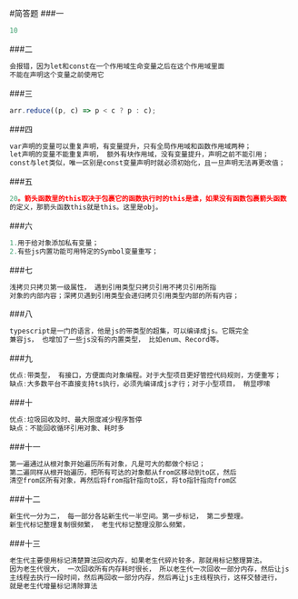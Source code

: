 #简答题
###一
```javascript
10
```
###二
```javascript
会报错，因为let和const在一个作用域生命变量之后在这个作用域里面
不能在声明这个变量之前使用它
```
###三
```javascript
arr.reduce((p, c) => p < c ? p : c);
```
###四
```javascript
var声明的变量可以重复声明，有变量提升，只有全局作用域和函数作用域两种；
let声明的变量不能重复声明， 额外有块作用域，没有变量提升，声明之前不能引用；
const与let类似，唯一区别是const变量声明时就必须初始化，且一旦声明无法再更改值；
```
###五
```javascript
20。箭头函数里的this取决于包裹它的函数执行时的this是谁，如果没有函数包裹箭头函数
的定义，那箭头函数this就是this。这里是obj。
```
###六
```javascript
1.用于给对象添加私有变量；
2.有些js内置功能可用特定的Symbol变量重写；
```
###七
```javascript
浅拷贝只拷贝第一级属性， 遇到引用类型只拷贝引用不拷贝引用所指
对象的内部内容；深拷贝遇到引用类型会递归拷贝引用类型内部的所有内容；
```
###八
```javascript
typescript是一门的语言，他是js的带类型的超集，可以编译成js。它既完全
兼容js， 也增加了一些js没有的内置类型， 比如enum、Record等。
```
###九
```javascript
优点:带类型， 有接口，方便面向对象编程。对于大型项目更好管控代码规则，方便重写；
缺点:大多数平台不直接支持ts执行，必须先编译成js才行；对于小型项目， 稍显啰嗦
```
###十
```javascript
优点:垃圾回收及时、最大限度减少程序暂停
缺点：不能回收循环引用对象、耗时多
```
###十一
```javascript
第一遍通过从根对象开始遍历所有对象，凡是可大的都做个标记；
第二遍同样从根开始遍历，把所有可达的对象都从from区移动到to区，然后
清空from区所有对象，再然后将from指针指向to区，将to指针指向from区
```
###十二
```javascript
新生代一分为二， 每一部分各站新生代一半空间。第一步标记， 第二步整理。
新生代标记整理复制很频繁， 老生代标记整理没那么频繁，
```
###十三
```javascript
老生代主要使用标记清楚算法回收内存，如果老生代碎片较多，那就用标记整理算法。
因为老生代很大， 一次回收所有内存耗时很长， 所以老生代一次回收一部分内存，然后让js
主线程去执行一段时间，然后再回收一部分内存，然后再让js主线程执行，这样交替进行，
就是老生代增量标记清除算法
```
